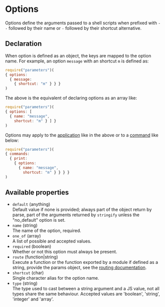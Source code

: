 
# Options

Options define the arguments passed to a shell scripts when prefixed with `--` followed by their name or `-` followed by their shortcut alternative.

## Declaration

When option is defined as an object, the keys are mapped to the option name. For example, an option `message` with an shortcut `m` is defined as:

```js
require("parameters")(
{ options:
  { message:
    { shortcut: "m" } } }
)
```

The above is the equivalent of declaring options as an array like:

```js
require("parameters")(
{ options: [
  { name: "message",
    shortcut: "m" } ] }
)
```

Options may apply to the [application](./config/) like in the above or to a [command](./commands/) like below:

```js
require("parameters")(
{ commands:
  { print:
    { options: 
      { name: "message",
        shortcut: "m" } } } }
)
```

## Available properties

* `default` (anything)   
  Default value if none is provided; always part of the object return by parse,
  part of the arguments returned by `stringify` unless the "no_default" option is 
  set.
* `name` (string)   
  The name of the option, required.
* `one_of` (array)   
  A list of possible and accepted values.
* `required` (boolean)   
  Whether or not this option must always be present.
* `route` (function|string)   
  Execute a function or the function exported by a module if defined as a 
  string, provide the params object, see the [routing documentation](/usage/routing/).
* `shortcut` (char)   
  Single character alias for the option name.
* `type` (string)   
  The type used to cast between a string argument and a JS value, not all types 
  share the same behaviour. Accepted values are 'boolean', 'string', 'integer'
  and 'array'.
